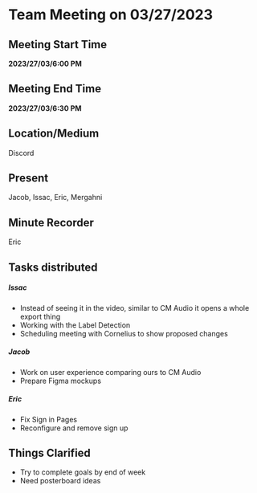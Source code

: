 # Team Meeting on 03/27/2023

## Meeting Start Time

 **2023/27/03/6:00 PM** 

## Meeting End Time

 **2023/27/03/6:30 PM** 

## Location/Medium

Discord

## Present

Jacob, Issac, Eric, Mergahni

## Minute Recorder

Eric

## Tasks distributed

##### Issac
- Instead of seeing it in the video, similar to CM Audio it opens a whole export thing
- Working with the Label Detection 
- Scheduling meeting with Cornelius to show proposed changes

##### Jacob
- Work on user experience comparing ours to CM Audio 
- Prepare Figma mockups

##### Eric 
- Fix Sign in Pages 
- Reconfigure and remove sign up

## Things Clarified
- Try to complete goals by end of week
- Need posterboard ideas 

